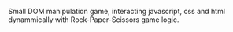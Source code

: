 Small DOM manipulation game, interacting javascript, css and html dynammically with Rock-Paper-Scissors game logic.
